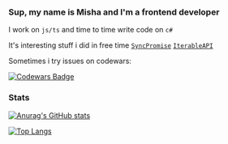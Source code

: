
### Sup, my name is Misha and I'm a frontend developer
I work on `js/ts` and time to time write code on `c#`

It's interesting stuff i did in free time [`SyncPromise`](https://github.com/misbiheyv/SyncPromise) [`IterableAPI`](https://github.com/misbiheyv/IterableAPI)



Sometimes i try issues on codewars:

[![Codewars Badge](https://www.codewars.com/users/misbiheyv/badges/small)](https://www.codewars.com/users/misbiheyv)
  
  
  
### Stats

[![Anurag's GitHub stats](https://github-readme-stats.vercel.app/api?username=misbiheyv)](https://github.com/anuraghazra/github-readme-stats)

[![Top Langs](https://github-readme-stats.vercel.app/api/top-langs/?username=misbiheyv&layout=compact)](https://github.com/anuraghazra/github-readme-stats)
